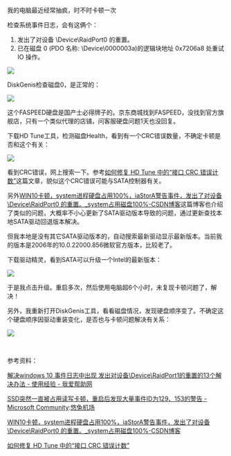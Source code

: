 
我的电脑最近经常抽疯，时不时卡顿一次


检查系统事件日志，会有这俩个：


1. 发出了对设备 \\Device\\RaidPort0 的重置。
2. 已在磁盘 0 (PDO 名称: \\Device\\0000003a)的逻辑块地址 0x7206a8 处重试 IO 操作。


![](https://img2024.cnblogs.com/blog/685541/202410/685541-20241024232740751-230398435.png)


DiskGenis检查磁盘0，是正常的：


![](https://img2024.cnblogs.com/blog/685541/202410/685541-20241024232802713-1779929928.png)


这个FASPEED硬盘是国产士必得牌子的。京东商城找到FASPEED，没找到官方旗舰店，只有一个类似代理的店铺，问客服硬盘问题1天也没回复。


下载HD Tune工具，检测磁盘Health，看到有一个CRC错误数量，不确定卡顿是否和这个有关：


![](https://img2024.cnblogs.com/blog/685541/202410/685541-20241024232904673-1106947743.png)


看到CRC错误，网上搜索一下。参考[如何修复 HD Tune 中的“接口 CRC 错误计数”](https://github.com)这篇文章，貌似这个CRC错误可能与SATA控制器有关。


另外[WIN10卡顿，system进程硬盘占用100%，iaStorA警告事件，发出了对设备 \\Device\\RaidPort0 的重置。\_system占用磁盘100%\-CSDN博客](https://github.com)这篇博客也介绍了类似的问题，大概率不小心更新了SATA驱动版本导致的问题，通过更新查找本地SATA驱动回退版本解决。


但我本地是没有其它SATA驱动版本的，自动搜索最新驱动显示最新版本。当前我的版本是2006年的10\.0\.22000\.856微软官方版本，比较老了。


下载驱动精灵，看到SATA可以升级一个Intel的最新版本：


![](https://img2024.cnblogs.com/blog/685541/202410/685541-20241025001431794-1437337762.png)


于是我点击升级。重启多次，然后使用电脑超6个小时，未复现卡顿问题了，解决！


另外，我重新打开DiskGenis工具，看看磁盘情况，发现硬盘顺序变了。不确定这个硬盘顺序因驱动重装变化，是否也与卡顿问题解决有关系：


![](https://img2024.cnblogs.com/blog/685541/202410/685541-20241025002812286-694334598.png)


 


参考资料：


[解决windows 10 事件日志中出现 发出对设备\\Device\\RaidPort1的重置的13个解决办法 \- 使用经验 \- 我爱帮助网](https://github.com)


[SSD突然一直被占用读写卡顿，重启后发现大量事件ID为129、153的警告 \- Microsoft Community](https://github.com):[悠兔机场](https://xinnongbo.com)


[WIN10卡顿，system进程硬盘占用100%，iaStorA警告事件，发出了对设备 \\Device\\RaidPort0 的重置。\_system占用磁盘100%\-CSDN博客](https://github.com)


[如何修复 HD Tune 中的“接口 CRC 错误计数”](https://github.com)


